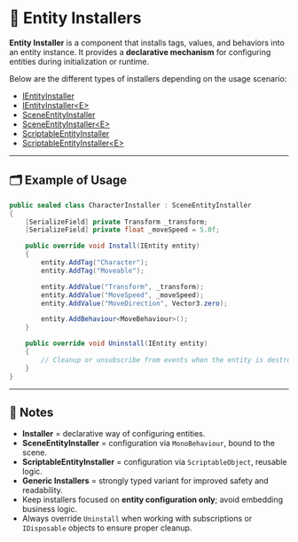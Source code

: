 # 🧩 Entity Installers

**Entity Installer** is a component that installs tags, values, and behaviors into an entity instance. It provides a **declarative mechanism** for configuring entities during initialization or runtime.

Below are the different types of installers depending on the usage scenario:

- [IEntityInstaller](IEntityInstaller.md) <!-- + -->
- [IEntityInstaller&lt;E&gt;](IEntityInstaller%601.md) <!-- + -->
- [SceneEntityInstaller](SceneEntityInstaller.md) <!-- + -->
- [SceneEntityInstaller&lt;E&gt;](SceneEntityInstaller%601.md) <!-- + -->
- [ScriptableEntityInstaller](ScriptableEntityInstaller.md)
- [ScriptableEntityInstaller&lt;E&gt;](ScriptableEntityInstaller%601.md)

---

## 🗂 Example of Usage

```csharp
public sealed class CharacterInstaller : SceneEntityInstaller
{
    [SerializeField] private Transform _transform;
    [SerializeField] private float _moveSpeed = 5.0f;

    public override void Install(IEntity entity)
    {
        entity.AddTag("Character");
        entity.AddTag("Moveable");

        entity.AddValue("Transform", _transform);
        entity.AddValue("MoveSpeed", _moveSpeed);
        entity.AddValue("MoveDirection", Vector3.zero);

        entity.AddBehaviour<MoveBehaviour>();
    }

    public override void Uninstall(IEntity entity)
    {
        // Cleanup or unsubscribe from events when the entity is destroyed
    }
}
```

---

## 📝 Notes

- **Installer** = declarative way of configuring entities.
- **SceneEntityInstaller** = configuration via `MonoBehaviour`, bound to the scene.
- **ScriptableEntityInstaller** = configuration via `ScriptableObject`, reusable logic.
- **Generic Installers** = strongly typed variant for improved safety and readability.
- Keep installers focused on **entity configuration only**; avoid embedding business logic.
- Always override `Uninstall` when working with subscriptions or `IDisposable` objects to ensure proper cleanup.  

